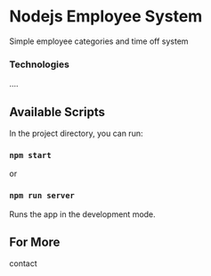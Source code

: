 # Nodejs Employee System
Simple employee categories and time off system 

### Technologies
....

## Available Scripts

In the project directory, you can run:

### `npm start`
or
### `npm run server`
Runs the app in the development mode.

## For More
contact